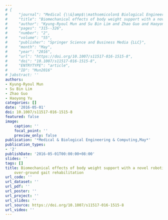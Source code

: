 ```yaml
---
# {
#     "journal": "Medical {\\&}amp$\\mathsemicolon$ Biological Engineering {\\&}amp$\\mathsemicolon$ Computing",
#     "title": "Biomechanical effects of body weight support with a novel robotic walker for over-ground gait rehabilitation",
#     "author": "Kyung-Ryoul Mun and Su Bin Lim and Zhao Guo and Haoyong Yu",
#     "pages": "315--326",
#     "number": "2",
#     "volume": "55",
#     "publisher": "Springer Science and Business Media {LLC}",
#     "month": "May",
#     "year": "2016",
#     "url": "https://doi.org/10.1007/s11517-016-1515-8",
#     "doi": "10.1007/s11517-016-1515-8",
#     "ENTRYTYPE": "article",
#     "ID": "Mun2016"
# }abstract: ''
authors:
- Kyung-Ryoul Mun
- Su Bin Lim
- Zhao Guo
- Haoyong Yu
categories: []
date: '2016-05-01'
doi: 10.1007/s11517-016-1515-8
featured: false
image:
    caption: ''
    focal_point: ''
    preview_only: false
publication: '*Medical & Biological Engineering & Computing,May*'
publication_types:
- '2'
publishDate: '2016-05-01T00:00:00+08:00'
slides: ''
tags: []
title: Biomechanical effects of body weight support with a novel robotic walker for
    over-ground gait rehabilitation
url_code: ''
url_dataset: ''
url_pdf: ''
url_poster: ''
url_project: ''
url_slides: ''
url_source: https://doi.org/10.1007/s11517-016-1515-8
url_video: ''
---
```


